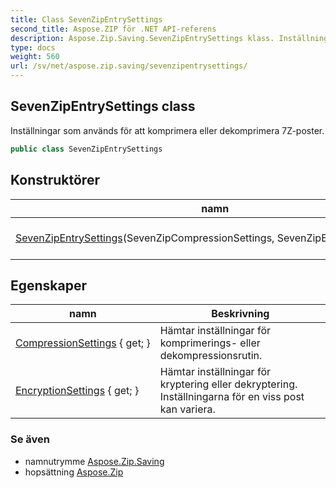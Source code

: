 ```yaml
---
title: Class SevenZipEntrySettings
second_title: Aspose.ZIP för .NET API-referens
description: Aspose.Zip.Saving.SevenZipEntrySettings klass. Inställningar som används för att komprimera eller dekomprimera 7Zposter.
type: docs
weight: 560
url: /sv/net/aspose.zip.saving/sevenzipentrysettings/
---
```

## SevenZipEntrySettings class

Inställningar som används för att komprimera eller dekomprimera 7Z-poster.

```csharp
public class SevenZipEntrySettings
```

## Konstruktörer

| namn | Beskrivning |
| --- | --- |
| [SevenZipEntrySettings](sevenzipentrysettings/)(SevenZipCompressionSettings, SevenZipEncryptionSettings) | Initierar en ny instans av`SevenZipEntrySettings` class. |

## Egenskaper

| namn | Beskrivning |
| --- | --- |
| [CompressionSettings](../../aspose.zip.saving/sevenzipentrysettings/compressionsettings/) { get; } | Hämtar inställningar för komprimerings- eller dekompressionsrutin. |
| [EncryptionSettings](../../aspose.zip.saving/sevenzipentrysettings/encryptionsettings/) { get; } | Hämtar inställningar för kryptering eller dekryptering. Inställningarna för en viss post kan variera. |

### Se även

* namnutrymme [Aspose.Zip.Saving](../../aspose.zip.saving/)
* hopsättning [Aspose.Zip](../../)



